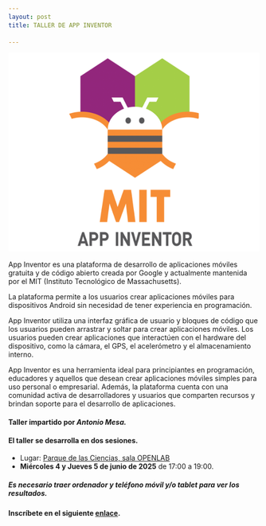 ```yaml
---
layout: post
title: TALLER DE APP INVENTOR

---
```


<p align="center" >
<img src="/images/appinventor.png" width="600" height="400"/>


</p>

App Inventor es una plataforma de desarrollo de aplicaciones móviles gratuita y de código abierto creada por Google y actualmente mantenida por el MIT (Instituto Tecnológico de Massachusetts).

La plataforma permite a los usuarios crear aplicaciones móviles para dispositivos Android sin necesidad de tener experiencia en programación.

App Inventor utiliza una interfaz gráfica de usuario y bloques de código que los usuarios pueden arrastrar y soltar para crear aplicaciones móviles. Los usuarios pueden crear aplicaciones que interactúen con el hardware del dispositivo, como la cámara, el GPS, el acelerómetro y el almacenamiento interno.

App Inventor es una herramienta ideal para principiantes en programación, educadores y aquellos que desean crear aplicaciones móviles simples para uso personal o empresarial. Además, la plataforma cuenta con una comunidad activa de desarrolladores y usuarios que comparten recursos y brindan soporte para el desarrollo de aplicaciones.


#### Taller impartido por ***Antonio Mesa.***


#### El taller se desarrolla en dos sesiones.

* Lugar: [Parque de las Ciencias, sala OPENLAB](https://goo.gl/maps/aQC1afhE8HR9uaVx8)
*  **Miércoles 4 y Jueves 5 de junio de 2025** de 17:00 a 19:00.


##### Es necesario traer ordenador y teléfono móvil y/o tablet para ver los resultados.

#### Inscríbete en el siguiente [enlace](https://forms.gle/CmR4JHmyq8hTJUd97).
